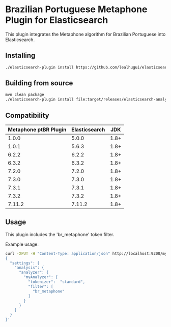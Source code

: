 Brazilian Portuguese Metaphone Plugin for Elasticsearch
========================================

This plugin integrates the Metaphone algorithm for Brazilian Portuguese into Elasticsearch.

## Installing

```sh
./elasticsearch-plugin install https://github.com/lealhugui/elasticsearch-analysis-metaphone_ptBR/blob/master/dist/elasticsearch-analysis-metaphone_ptBR-7.11.2.zip
```

## Building from source

```bash
mvn clean package
./elasticsearch-plugin install file:target/releases/elasticsearch-analysis-metaphone_ptBR-7.11.2.zip
```

## Compatibility

|Metaphone ptBR Plugin|Elasticsearch|JDK
|---|---|---|
| 1.0.0|5.0.0|1.8+|
| 1.0.1|5.6.3|1.8+|
| 6.2.2|6.2.2|1.8+|
| 6.3.2|6.3.2|1.8+|
| 7.2.0|7.2.0|1.8+|
| 7.3.0|7.3.0|1.8+|
| 7.3.1|7.3.1|1.8+|
| 7.3.2|7.3.2|1.8+|
| 7.11.2|7.11.2|1.8+|

## Usage

This plugin includes the 'br_metaphone' token filter. 

Example usage:

```bash
curl -XPUT -H "Content-Type: application/json" http://localhost:9200/myIndex -d '
{
  "settings": {
    "analysis": {
      "analyzer": {
        "myAnalyzer": {
          "tokenizer":  "standard",
          "filter": [
            "br_metaphone"
          ]
        }
      }
    }
  }
}'
```
